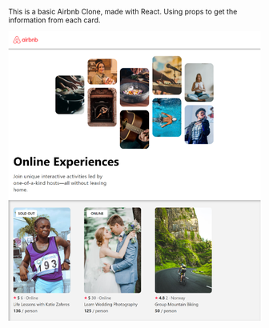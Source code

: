 This is a basic Airbnb Clone, made with React. Using props to get the information from each card.

![Imagen Text](./project_3.png)